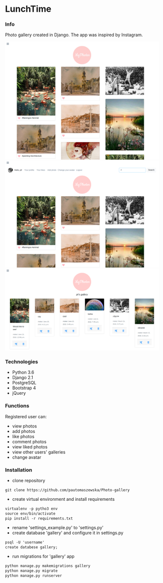 # LunchTime

### Info
Photo gallery created in Django. The app was inspired by Instagram.


 ![main](./photogallery/images/main.jpg)
 ![menu](./photogallery/images/menu.png)
 ![gallery](./photogallery/images/gallery.png)


### Technologies
* Python 3.6 
* Django 2.1 
* PostgreSQL
* Bootstrap 4
* jQuery

### Functions
Registered user can:
* view photos
* add photos
* like photos
* comment photos
* view liked photos
* view other users' galleries
* change avatar

### Installation
* clone repository
```
git clone https://github.com/pautomaszewska/Photo-gallery
```
* create virtual environment and install requirements
```
virtualenv -p pytho3 env
source env/bin/activate
pip install -r requirements.txt
```
* rename 'settings_example.py' to 'settings.py'
* create database 'gallery' and configure it in settings.py
```
psql -U 'username'
create databese gallery;
```
* run migrations for 'gallery' app
```
python manage.py makemigrations gallery
python manage.py migrate
python manage.py runserver
```
